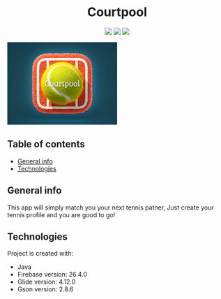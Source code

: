 <h1 align="center">Courtpool</h1>

<p align="center">
  <img src="https://img.shields.io/badge/made%20by-roeib7-blue">
  <img src="https://img.shields.io/badge/Java-100%25-brightgreen">
  <img src="https://badges.frapsoft.com/os/v1/open-source.svg?v=103" >
</p>

<img src="./readme_assets/h1.png" width="50%">

## Table of contents
* [General info](#general-info)
* [Technologies](#technologies)

## General info
This app will simply match you your next tennis patner,
Just create your tennis profile and you are good to go!

## Technologies
Project is created with:
* Java
* Firebase version: 26.4.0
* Glide version: 4.12.0
* Gson version: 2.8.6
